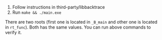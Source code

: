 1. Follow instructions in third-party/libbacktrace
2. Run `make && ./main.exe`

There are two roots (first one is located in `_B_main` and other one is located in `rt_func`). Both has the same values. You can run above commands to verify it.